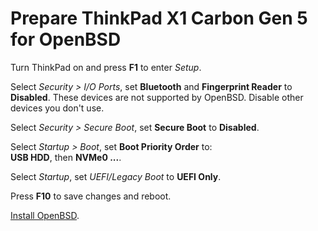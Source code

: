 # Prepare ThinkPad X1&nbsp;Carbon&nbsp;Gen&nbsp;5 for OpenBSD

Turn ThinkPad on and press **F1** to enter _Setup_.

Select _Security > I/O Ports_, set **Bluetooth** and **Fingerprint
Reader** to **Disabled**. These devices are not supported by OpenBSD.
Disable other devices you don't use.

Select _Security > Secure Boot_, set **Secure Boot** to **Disabled**.

Select _Startup > Boot_, set **Boot Priority Order** to:<br> **USB
HDD**, then **NVMe0 ...**.

Select _Startup_, set _UEFI/Legacy Boot_ to **UEFI Only**.

Press **F10** to save changes and reboot.

[Install OpenBSD](install.html).
